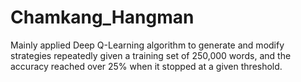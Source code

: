 # Chamkang_Hangman
Mainly applied Deep Q-Learning algorithm to generate and modify strategies repeatedly given a training set of 250,000 words, and the accuracy reached over 25% when it stopped at a given threshold.
